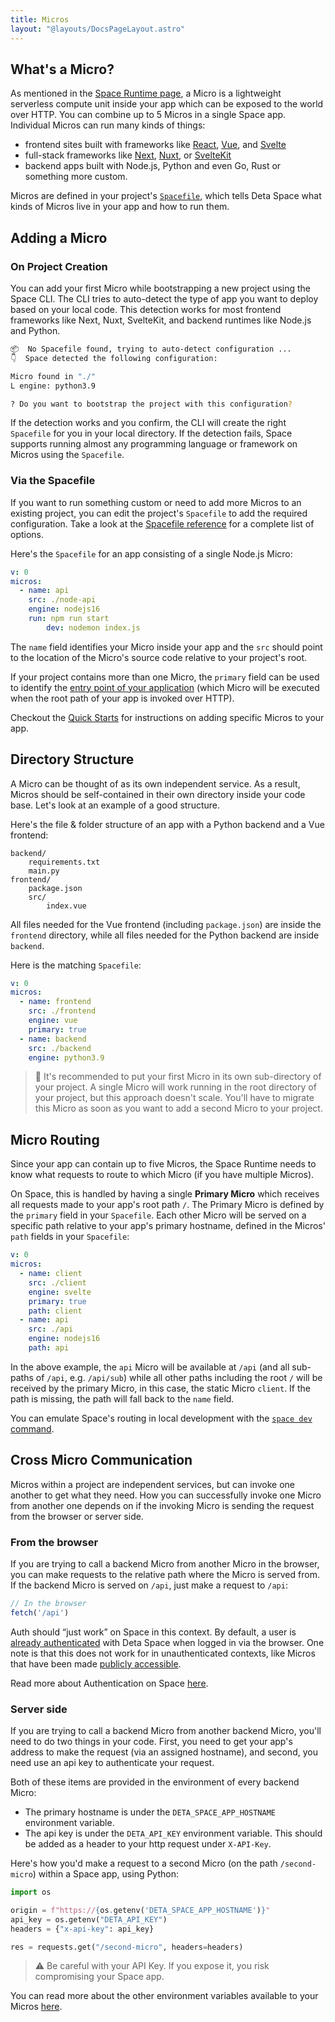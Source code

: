 ```yaml
---
title: Micros
layout: "@layouts/DocsPageLayout.astro"
---
```


## What's a Micro?

As mentioned in the [Space Runtime page](/docs/en/build/fundamentals/the-space-runtime), a Micro is a lightweight serverless compute unit inside your app which can be exposed to the world over HTTP. You can combine up to 5 Micros in a single Space app. Individual Micros can run many kinds of things:

- frontend sites built with frameworks like [React](https://react.dev/), [Vue](https://vuejs.org/), and [Svelte](https://svelte.dev/)
- full-stack frameworks like [Next](https://nextjs.org/), [Nuxt](https://nuxtjs.org/), or [SvelteKit](https://kit.svelte.dev/)
- backend apps built with Node.js, Python and even Go, Rust or something more custom.

Micros are defined in your project's [`Spacefile`](/docs/en/build/fundamentals/the-space-runtime#the-spacefile), which tells Deta Space what kinds of Micros live in your app and how to run them.

## Adding a Micro

### On Project Creation

You can add your first Micro while bootstrapping a new project using the Space CLI. The CLI tries to auto-detect the type of app you want to deploy based on your local code. This detection works for most frontend frameworks like Next, Nuxt, SvelteKit, and backend runtimes like Node.js and Python.

```bash
📦  No Spacefile found, trying to auto-detect configuration ...
👇  Space detected the following configuration:

Micro found in "./"
L engine: python3.9

? Do you want to bootstrap the project with this configuration?
```

If the detection works and you confirm, the CLI will create the right `Spacefile` for you in your local directory. If the detection fails, Space supports running almost any programming language or framework on Micros using the `Spacefile`.

### Via the Spacefile

If you want to run something custom or need to add more Micros to an existing project, you can edit the project's `Spacefile` to add the required configuration. Take a look at the [Spacefile reference](/docs/en/build/reference/spacefile) for a complete list of options.

Here's the `Spacefile` for an app consisting of a single Node.js Micro:

```yaml
v: 0
micros:
  - name: api
    src: ./node-api
    engine: nodejs16
    run: npm run start
		dev: nodemon index.js
```

The `name` field identifies your Micro inside your app and the `src` should point to the location of the Micro's source code relative to your project's root.

If your project contains more than one Micro, the `primary` field can be used to identify the [entry point of your application](/docs/en/build/fundamentals/the-space-runtime/micros#micro-routing) (which Micro will be executed when the root path of your app is invoked over HTTP).

Checkout the [Quick Starts](/docs/en/build/quick-starts) for instructions on adding specific Micros to your app.

## Directory Structure

A Micro can be thought of as its own independent service. As a result, Micros should be self-contained in their own directory inside your code base.  Let's look at an example of a good structure.

Here's the file & folder structure of an app with a Python backend and a Vue frontend:

```
backend/
    requirements.txt
    main.py
frontend/
    package.json
    src/
        index.vue
```

All files needed for the Vue frontend (including `package.json`) are inside the `frontend` directory, while all files needed for the Python backend are inside `backend`.

Here is the matching `Spacefile`:

```yaml title="Spacefile"
v: 0
micros:
  - name: frontend
    src: ./frontend
    engine: vue
    primary: true
  - name: backend
    src: ./backend
    engine: python3.9

```

> 🔑 It's recommended to put your first Micro in its own sub-directory of your project. A single Micro will work running in the root directory of your project, but this approach doesn't scale. You'll have to migrate this Micro as soon as you want to add a second Micro to your project.

## Micro Routing

Since your app can contain up to five Micros, the Space Runtime needs to know what requests to route to which Micro (if you have multiple Micros).

On Space, this is handled by having a single **Primary Micro** which receives all requests made to your app's root path `/`. The Primary Micro is defined by the `primary` field in your `Spacefile`. Each other Micro will be served on a specific path relative to your app's primary hostname, defined in the Micros' `path` fields in your `Spacefile`:

```yaml title="Spacefile"
v: 0
micros:
  - name: client
    src: ./client
    engine: svelte
    primary: true
    path: client
  - name: api
    src: ./api
    engine: nodejs16
    path: api

```

In the above example, the `api` Micro will be available at `/api` (and all sub-paths of `/api`, e.g. `/api/sub`) while all other paths including the root `/` will be received by the primary Micro, in this case, the static Micro `client`. If the path is missing, the path will fall back to the `name` field.

You can emulate Space's routing in local development with the [`space dev` command](/docs/en/build/fundamentals/development/local-development#routing-emulation).

## Cross Micro Communication

Micros within a project are independent services, but can invoke one another to get what they need. How you can successfully invoke one Micro from another one depends on if the invoking Micro is sending the request from the browser or server side.

### From the browser

If you are trying to call a backend Micro from another Micro in the browser, you can make requests to the relative path where the Micro is served from. If the backend Micro is served on `/api`, just make a request to `/api`:

```jsx
// In the browser
fetch('/api')
```

Auth should “just work” on Space in this context. By default, a user is [already authenticated](/docs/en/build/fundamentals/the-space-runtime/authentication#the-developer-perspective) with Deta Space when logged in via the browser.  One note is that this does not work for in unauthenticated contexts, like Micros that have been made [publicly accessible](/docs/en/build/fundamentals/the-space-runtime/authentication#public-micros-and-routes).

Read more about Authentication on Space [here](/docs/en/build/fundamentals/the-space-runtime/authentication).

### Server side

If you are trying to call a backend Micro from another backend Micro, you'll need to do two things in your code. First, you need to get your app's address to make the request (via an assigned hostname), and second, you need use an api key to authenticate your request.

Both of these items are provided in the environment of every backend Micro:

- The primary hostname is under the `DETA_SPACE_APP_HOSTNAME` environment variable.
- The api key is under the `DETA_API_KEY` environment variable. This should be added as a header to your http request under `X-API-Key`.

Here's how you'd make a request to a second Micro (on the path `/second-micro`) within a Space app, using Python:

```python
import os

origin = f"https://{os.getenv('DETA_SPACE_APP_HOSTNAME')}"
api_key = os.getenv("DETA_API_KEY")
headers = {"x-api-key": api_key}

res = requests.get("/second-micro", headers=headers)
```

> ⚠️ Be careful with your API Key. If you expose it, you risk compromising your Space app.

You can read more about the other environment variables available to your Micros [here](/docs/en/build/fundamentals/the-space-runtime/configuration#pre-set-variables).

